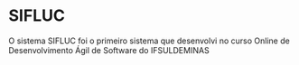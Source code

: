 # SIFLUC
O sistema SIFLUC foi o primeiro sistema que desenvolvi no curso Online de Desenvolvimento Ágil de Software do IFSULDEMINAS
